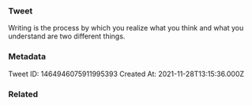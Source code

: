 ### Tweet
Writing is the process by which you realize what you think and what you understand are two different things.

### Metadata
Tweet ID: 1464946075911995393
Created At: 2021-11-28T13:15:36.000Z

### Related

